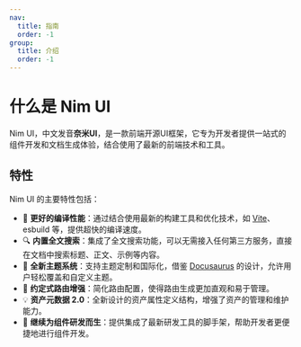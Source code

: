 ```yaml
---
nav:
  title: 指南
  order: -1
group:
  title: 介绍
  order: -1
---
```


# 什么是 Nim UI

Nim UI，中文发音**奈米UI**，是一款前端开源UI框架，它专为开发者提供一站式的组件开发和文档生成体验，结合使用了最新的前端技术和工具。

## 特性

Nim UI 的主要特性包括：

- 🚀 **更好的编译性能**：通过结合使用最新的构建工具和优化技术，如 [Vite](https://vitejs.dev/)、esbuild 等，提供超快的编译速度。
- 🔍 **内置全文搜索**：集成了全文搜索功能，可以无需接入任何第三方服务，直接在文档中搜索标题、正文、示例等内容。
- 🎨 **全新主题系统**：支持主题定制和国际化，借鉴 [Docusaurus](https://docusaurus.io/) 的设计，允许用户轻松覆盖和自定义主题。
- 🚥 **约定式路由增强**：简化路由配置，使得路由生成更加直观和易于管理。
- 💡 **资产元数据 2.0**：全新设计的资产属性定义结构，增强了资产的管理和维护能力。
- 💎 **继续为组件研发而生**：提供集成了最新研发工具的脚手架，帮助开发者更便捷地进行组件开发。


